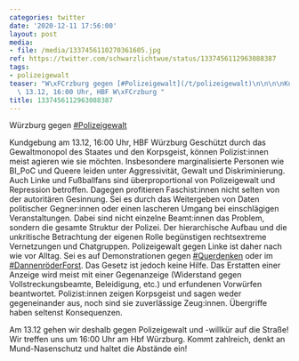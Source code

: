 ```yaml
---
categories: twitter
date: '2020-12-11 17:56:00'
layout: post
media:
- file: /media/1337456110270361605.jpg
ref: https://twitter.com/schwarzlichtwue/status/1337456112963088387
tags:
- polizeigewalt
teaser: "W\xFCrzburg gegen [#Polizeigewalt](/t/polizeigewalt)\n\n\n\nKundgebung am\
  \ 13.12, 16:00 Uhr, HBF W\xFCrzburg "
title: 1337456112963088387
---
```

Würzburg gegen [#Polizeigewalt](/t/polizeigewalt)



Kundgebung am 13.12, 16:00 Uhr, HBF Würzburg 
Geschützt durch das Gewaltmonopol des Staates und den Korpsgeist, können Polizist:innen meist agieren wie sie möchten. Insbesondere marginalisierte Personen wie BI_PoC und Queere leiden unter Aggressivität, Gewalt und Diskriminierung.
Auch Linke und Fußballfans sind überproportional von Polizeigewalt und Repression betroffen. Dagegen profitieren Faschist:innen nicht selten von der autoritären Gesinnung.
Sei es durch das Weitergeben von Daten politischer Gegner:innen oder einen lascheren Umgang bei einschlägigen Veranstaltungen. Dabei sind nicht einzelne Beamt:innen das Problem, sondern die gesamte Struktur der Polizei.
Der hierarchische Aufbau und die unkritische Betrachtung der eigenen Rolle begünstigen rechtsextreme Vernetzungen und Chatgruppen. Polizeigewalt gegen Linke ist daher nach wie vor Alltag. Sei es auf Demonstrationen gegen [#Querdenken](/t/querdenken) oder im [#DannenröderForst](/t/dannenröderforst).
Das Gesetz ist jedoch keine Hilfe. Das Erstatten einer Anzeige wird meist mit einer Gegenanzeige (Widerstand gegen Vollstreckungsbeamte, Beleidigung, etc.) und erfundenen Vorwürfen beantwortet.
Polizist:innen zeigen Korpsgeist und sagen weder gegeneinander aus, noch sind sie zuverlässige Zeug:innen. Übergriffe haben seltenst Konsequenzen.



Am 13.12 gehen wir deshalb gegen Polizeigewalt und -willkür auf die Straße!
Wir treffen uns um 16:00 Uhr am Hbf Würzburg. Kommt zahlreich, denkt an Mund-Nasenschutz und haltet die Abstände ein!